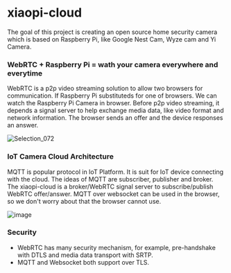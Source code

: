 # xiaopi-cloud

The goal of this project is creating an open source home security camera which is based on Raspberry Pi, like Google Nest Cam, Wyze cam and Yi Camera.

### WebRTC + Raspberry Pi = wath your camera everywhere and everytime

WebRTC is a p2p video streaming solution to allow two browsers for communication. If Raspberry Pi substituteds for one of browsers. We can watch the Raspberry Pi Camera in browser. Before p2p video streaming, it depends a signal server to help exchange media data, like video format and network information. The browser sends an offer and the device responses an answer.

![Selection_072](https://user-images.githubusercontent.com/22016807/121136110-da06d680-c867-11eb-86a3-eff49936fada.png)

### IoT Camera Cloud Architecture
MQTT is popular protocol in IoT Platform. It is suit for IoT device connecting with the cloud. The ideas of MQTT are subscriber, publisher and broker. The xiaopi-cloud is a broker/WebRTC signal server to subscribe/publish WebRTC offer/answer. MQTT over websocket can be used in the browser, so we don't worry about that the browser cannot use.

![image](https://user-images.githubusercontent.com/22016807/121133695-3e746680-c865-11eb-8ffe-0956417aad85.png)

### Security
* WebRTC has many security mechanism, for example, pre-handshake with DTLS and media data transport with SRTP.
* MQTT and Websocket both support over TLS.
